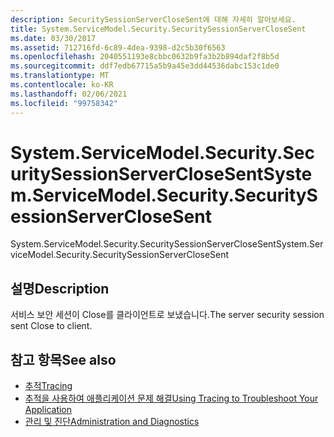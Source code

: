 ```yaml
---
description: SecuritySessionServerCloseSent에 대해 자세히 알아보세요.
title: System.ServiceModel.Security.SecuritySessionServerCloseSent
ms.date: 03/30/2017
ms.assetid: 712716fd-6c89-4dea-9398-d2c5b30f6563
ms.openlocfilehash: 2040551193e8cbbc0632b9fa3b2b894daf2f8b5d
ms.sourcegitcommit: ddf7edb67715a5b9a45e3dd44536dabc153c1de0
ms.translationtype: MT
ms.contentlocale: ko-KR
ms.lasthandoff: 02/06/2021
ms.locfileid: "99758342"
---
```

# <a name="systemservicemodelsecuritysecuritysessionserverclosesent"></a><span data-ttu-id="e1652-103">System.ServiceModel.Security.SecuritySessionServerCloseSent</span><span class="sxs-lookup"><span data-stu-id="e1652-103">System.ServiceModel.Security.SecuritySessionServerCloseSent</span></span>

<span data-ttu-id="e1652-104">System.ServiceModel.Security.SecuritySessionServerCloseSent</span><span class="sxs-lookup"><span data-stu-id="e1652-104">System.ServiceModel.Security.SecuritySessionServerCloseSent</span></span>  
  
## <a name="description"></a><span data-ttu-id="e1652-105">설명</span><span class="sxs-lookup"><span data-stu-id="e1652-105">Description</span></span>  

 <span data-ttu-id="e1652-106">서비스 보안 세션이 Close를 클라이언트로 보냈습니다.</span><span class="sxs-lookup"><span data-stu-id="e1652-106">The server security session sent Close to client.</span></span>  
  
## <a name="see-also"></a><span data-ttu-id="e1652-107">참고 항목</span><span class="sxs-lookup"><span data-stu-id="e1652-107">See also</span></span>

- [<span data-ttu-id="e1652-108">추적</span><span class="sxs-lookup"><span data-stu-id="e1652-108">Tracing</span></span>](index.md)
- [<span data-ttu-id="e1652-109">추적을 사용하여 애플리케이션 문제 해결</span><span class="sxs-lookup"><span data-stu-id="e1652-109">Using Tracing to Troubleshoot Your Application</span></span>](using-tracing-to-troubleshoot-your-application.md)
- [<span data-ttu-id="e1652-110">관리 및 진단</span><span class="sxs-lookup"><span data-stu-id="e1652-110">Administration and Diagnostics</span></span>](../index.md)

